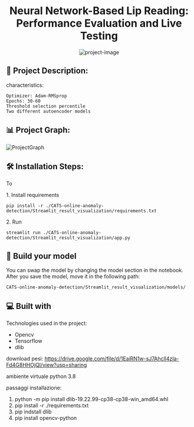 <h1 align="center" id="title">Neural Network-Based Lip Reading: Performance Evaluation and Live Testing</h1>

<p align="center"><img src="https://socialify.git.ci/SimArgentino/Neural-Network-Based-Lip-Reading-Performance-Evaluation-and-Live-Testing/image?font=KoHo&language=1&name=1&pattern=Circuit%20Board&theme=Light" alt="project-image"></p>

<h2>📜 Project Description:</h2>

characteristics:

    Optimizer: Adam-RMSprop
    Epochs: 30-60
    Threshold selection percentile
    Two different autoencoder models


<h2>📊 Project Graph: </h2>
  
  ![ProjectGraph](https://github.com/SimArgentino/CATS-online-anomaly-detection/assets/93777986/617f1036-a83a-4aff-9444-5c033e9b20ea)



<h2>🛠️ Installation Steps:</h2>
<p>To </p>

<p>1. Install requirements</p>

```
pip install -r ./CATS-online-anomaly-detection/Streamlit_result_visualization/requirements.txt
```

<p>2. Run</p>

```
streamlit run ./CATS-online-anomaly-detection/Streamlit_result_visualization/app.py
```

<h2>🫵 Build your model </h2>
You can swap the model by changing the model section in the notebook.
After you save the model, move it in the following path:    

```
CATS-online-anomaly-detection/Streamlit_result_visualization/models/
```

<h2>💻 Built with</h2>

Technologies used in the project:

*   Opencv
*   Tensorflow
*   dlib








download pesi: https://drive.google.com/file/d/1EaiRN1w-sJ7Ahcll4zIa-Fd4G8HHOjQl/view?usp=sharing

ambiente virtuale python 3.8

passaggi installazione:
1. python -m pip install dlib-19.22.99-cp38-cp38-win_amd64.whl
2. pip install -r ./requirements.txt
3. pip indstall dlib
4. pip install opencv-python
